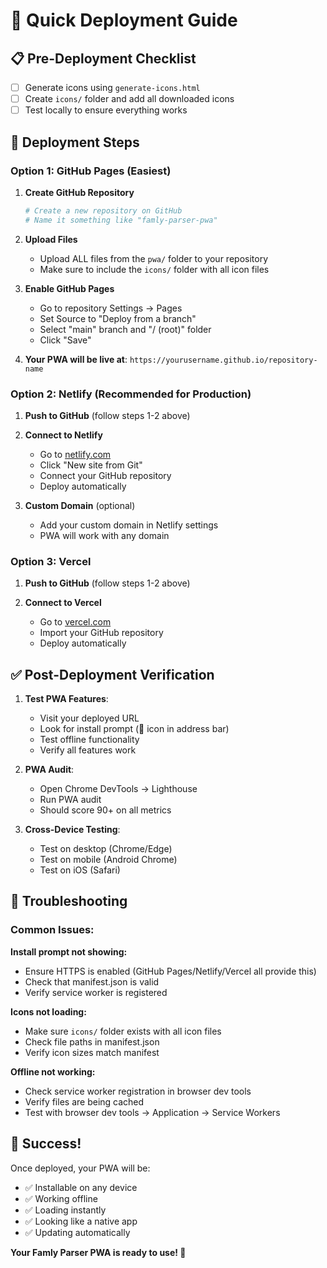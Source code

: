 # 🚀 Quick Deployment Guide

## 📋 Pre-Deployment Checklist

- [ ] Generate icons using `generate-icons.html`
- [ ] Create `icons/` folder and add all downloaded icons
- [ ] Test locally to ensure everything works

## 🎯 Deployment Steps

### Option 1: GitHub Pages (Easiest)

1. **Create GitHub Repository**
   ```bash
   # Create a new repository on GitHub
   # Name it something like "famly-parser-pwa"
   ```

2. **Upload Files**
   - Upload ALL files from the `pwa/` folder to your repository
   - Make sure to include the `icons/` folder with all icon files

3. **Enable GitHub Pages**
   - Go to repository Settings → Pages
   - Set Source to "Deploy from a branch"
   - Select "main" branch and "/ (root)" folder
   - Click "Save"

4. **Your PWA will be live at**: `https://yourusername.github.io/repository-name`

### Option 2: Netlify (Recommended for Production)

1. **Push to GitHub** (follow steps 1-2 above)

2. **Connect to Netlify**
   - Go to [netlify.com](https://netlify.com)
   - Click "New site from Git"
   - Connect your GitHub repository
   - Deploy automatically

3. **Custom Domain** (optional)
   - Add your custom domain in Netlify settings
   - PWA will work with any domain

### Option 3: Vercel

1. **Push to GitHub** (follow steps 1-2 above)

2. **Connect to Vercel**
   - Go to [vercel.com](https://vercel.com)
   - Import your GitHub repository
   - Deploy automatically

## ✅ Post-Deployment Verification

1. **Test PWA Features**:
   - Visit your deployed URL
   - Look for install prompt (📱 icon in address bar)
   - Test offline functionality
   - Verify all features work

2. **PWA Audit**:
   - Open Chrome DevTools → Lighthouse
   - Run PWA audit
   - Should score 90+ on all metrics

3. **Cross-Device Testing**:
   - Test on desktop (Chrome/Edge)
   - Test on mobile (Android Chrome)
   - Test on iOS (Safari)

## 🔧 Troubleshooting

### Common Issues:

**Install prompt not showing:**
- Ensure HTTPS is enabled (GitHub Pages/Netlify/Vercel all provide this)
- Check that manifest.json is valid
- Verify service worker is registered

**Icons not loading:**
- Make sure `icons/` folder exists with all icon files
- Check file paths in manifest.json
- Verify icon sizes match manifest

**Offline not working:**
- Check service worker registration in browser dev tools
- Verify files are being cached
- Test with browser dev tools → Application → Service Workers

## 🎉 Success!

Once deployed, your PWA will be:
- ✅ Installable on any device
- ✅ Working offline
- ✅ Loading instantly
- ✅ Looking like a native app
- ✅ Updating automatically

**Your Famly Parser PWA is ready to use! 🚀** 